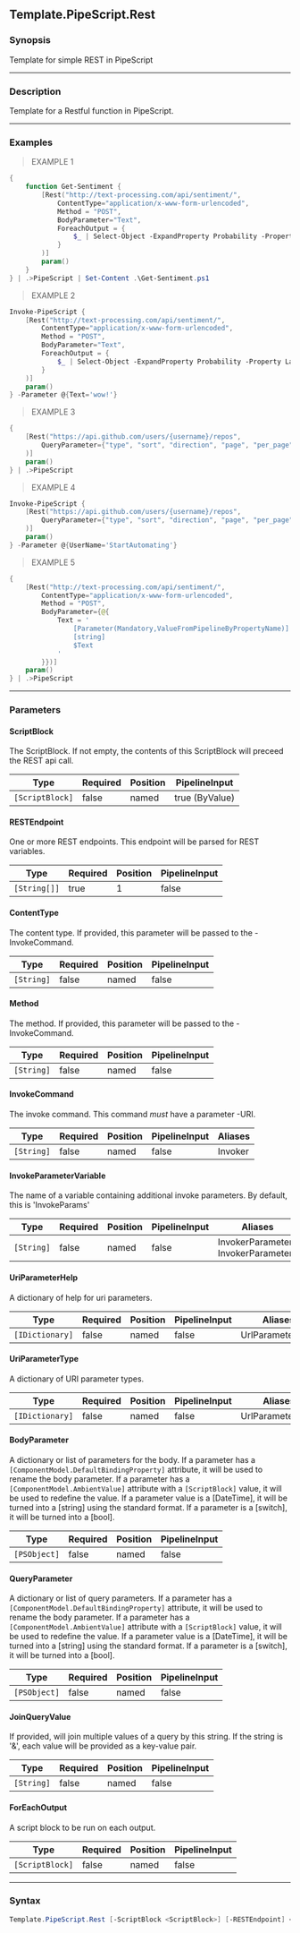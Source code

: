 Template.PipeScript.Rest
------------------------

### Synopsis
Template for simple REST in PipeScript

---

### Description

Template for a Restful function in PipeScript.

---

### Examples
> EXAMPLE 1

```PowerShell
{
    function Get-Sentiment {
        [Rest("http://text-processing.com/api/sentiment/",
            ContentType="application/x-www-form-urlencoded",
            Method = "POST",
            BodyParameter="Text",
            ForeachOutput = {
                $_ | Select-Object -ExpandProperty Probability -Property Label
            }
        )]
        param()
    } 
} | .>PipeScript | Set-Content .\Get-Sentiment.ps1
```
> EXAMPLE 2

```PowerShell
Invoke-PipeScript {
    [Rest("http://text-processing.com/api/sentiment/",
        ContentType="application/x-www-form-urlencoded",
        Method = "POST",
        BodyParameter="Text",
        ForeachOutput = {
            $_ | Select-Object -ExpandProperty Probability -Property Label
        }
    )]
    param()
} -Parameter @{Text='wow!'}
```
> EXAMPLE 3

```PowerShell
{
    [Rest("https://api.github.com/users/{username}/repos",
        QueryParameter={"type", "sort", "direction", "page", "per_page"}
    )]
    param()
} | .>PipeScript
```
> EXAMPLE 4

```PowerShell
Invoke-PipeScript {
    [Rest("https://api.github.com/users/{username}/repos",
        QueryParameter={"type", "sort", "direction", "page", "per_page"}
    )]
    param()
} -Parameter @{UserName='StartAutomating'}
```
> EXAMPLE 5

```PowerShell
{
    [Rest("http://text-processing.com/api/sentiment/",
        ContentType="application/x-www-form-urlencoded",
        Method = "POST",
        BodyParameter={@{
            Text = '
                [Parameter(Mandatory,ValueFromPipelineByPropertyName)]
                [string]
                $Text
            '
        }})]
    param()
} | .>PipeScript
```

---

### Parameters
#### **ScriptBlock**
The ScriptBlock.
If not empty, the contents of this ScriptBlock will preceed the REST api call.

|Type           |Required|Position|PipelineInput |
|---------------|--------|--------|--------------|
|`[ScriptBlock]`|false   |named   |true (ByValue)|

#### **RESTEndpoint**
One or more REST endpoints.  This endpoint will be parsed for REST variables.

|Type        |Required|Position|PipelineInput|
|------------|--------|--------|-------------|
|`[String[]]`|true    |1       |false        |

#### **ContentType**
The content type.  If provided, this parameter will be passed to the -InvokeCommand.

|Type      |Required|Position|PipelineInput|
|----------|--------|--------|-------------|
|`[String]`|false   |named   |false        |

#### **Method**
The method.  If provided, this parameter will be passed to the -InvokeCommand.

|Type      |Required|Position|PipelineInput|
|----------|--------|--------|-------------|
|`[String]`|false   |named   |false        |

#### **InvokeCommand**
The invoke command.  This command _must_ have a parameter -URI.

|Type      |Required|Position|PipelineInput|Aliases|
|----------|--------|--------|-------------|-------|
|`[String]`|false   |named   |false        |Invoker|

#### **InvokeParameterVariable**
The name of a variable containing additional invoke parameters.
By default, this is 'InvokeParams'

|Type      |Required|Position|PipelineInput|Aliases                               |
|----------|--------|--------|-------------|--------------------------------------|
|`[String]`|false   |named   |false        |InvokerParameters<br/>InvokerParameter|

#### **UriParameterHelp**
A dictionary of help for uri parameters.

|Type           |Required|Position|PipelineInput|Aliases         |
|---------------|--------|--------|-------------|----------------|
|`[IDictionary]`|false   |named   |false        |UrlParameterHelp|

#### **UriParameterType**
A dictionary of URI parameter types.

|Type           |Required|Position|PipelineInput|Aliases         |
|---------------|--------|--------|-------------|----------------|
|`[IDictionary]`|false   |named   |false        |UrlParameterType|

#### **BodyParameter**
A dictionary or list of parameters for the body.
If a parameter has a ```[ComponentModel.DefaultBindingProperty]``` attribute,
it will be used to rename the body parameter.
If a parameter has a ```[ComponentModel.AmbientValue]``` attribute with a ```[ScriptBlock]``` value,
it will be used to redefine the value.
If a parameter value is a [DateTime], it will be turned into a [string] using the standard format.
If a parameter is a [switch], it will be turned into a [bool].

|Type        |Required|Position|PipelineInput|
|------------|--------|--------|-------------|
|`[PSObject]`|false   |named   |false        |

#### **QueryParameter**
A dictionary or list of query parameters.
If a parameter has a ```[ComponentModel.DefaultBindingProperty]``` attribute,
it will be used to rename the body parameter.
If a parameter has a ```[ComponentModel.AmbientValue]``` attribute with a ```[ScriptBlock]``` value,
it will be used to redefine the value.
If a parameter value is a [DateTime], it will be turned into a [string] using the standard format.
If a parameter is a [switch], it will be turned into a [bool].

|Type        |Required|Position|PipelineInput|
|------------|--------|--------|-------------|
|`[PSObject]`|false   |named   |false        |

#### **JoinQueryValue**
If provided, will join multiple values of a query by this string.
If the string is '&', each value will be provided as a key-value pair.

|Type      |Required|Position|PipelineInput|
|----------|--------|--------|-------------|
|`[String]`|false   |named   |false        |

#### **ForEachOutput**
A script block to be run on each output.

|Type           |Required|Position|PipelineInput|
|---------------|--------|--------|-------------|
|`[ScriptBlock]`|false   |named   |false        |

---

### Syntax
```PowerShell
Template.PipeScript.Rest [-ScriptBlock <ScriptBlock>] [-RESTEndpoint] <String[]> [-ContentType <String>] [-Method <String>] [-InvokeCommand <String>] [-InvokeParameterVariable <String>] [-UriParameterHelp <IDictionary>] [-UriParameterType <IDictionary>] [-BodyParameter <PSObject>] [-QueryParameter <PSObject>] [-JoinQueryValue <String>] [-ForEachOutput <ScriptBlock>] [<CommonParameters>]
```
